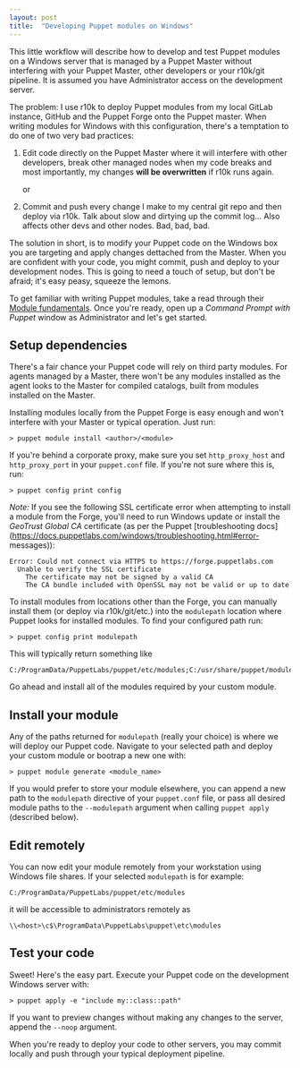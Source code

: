 ```yaml
---
layout: post
title:  "Developing Puppet modules on Windows"
---
```


This little workflow will describe how to develop and test Puppet modules on a Windows server that
is managed by a Puppet Master without interfering with your Puppet Master, other developers or your
r10k/git pipeline. It is assumed you have Administrator access on the development server.

The problem: I use r10k to deploy Puppet modules from my local GitLab instance, GitHub and the
Puppet Forge onto the Puppet master. When writing modules for Windows with this configuration,
there's a temptation to do one of two very bad practices:

1. Edit code directly on the Puppet Master where it will interfere with other developers, break
   other managed nodes when my code breaks and most importantly, my changes __will be overwritten__
   if r10k runs again.

   or

2. Commit and push every change I make to my central git repo and then deploy via r10k. Talk about
   slow and dirtying up the commit log... Also affects other devs and other nodes. Bad, bad, bad.

The solution in short, is to modify your Puppet code on the Windows box you are targeting and apply
changes dettached from the Master. When you are confident with your code, you might commit, push and
deploy to your development nodes. This is going to need a touch of setup, but don't be afraid; it's
easy peasy, squeeze the lemons.

To get familiar with writing Puppet modules, take a read through their [Module
fundamentals](https://docs.puppetlabs.com/puppet/latest/reference/modules_fundamentals.html). Once
you're ready, open up a *Command Prompt with Puppet* window as Administrator and let's get started.

## Setup dependencies

There's a fair chance your Puppet code will rely on third party modules. For agents managed by a
Master, there won't be any modules installed as the agent looks to the Master for compiled catalogs,
built from modules installed on the Master.

Installing modules locally from the Puppet Forge is easy enough and won't interfere with your Master
or typical operation. Just run:

	> puppet module install <author>/<module>

If you're behind a corporate proxy, make sure you set `http_proxy_host` and `http_proxy_port` in
your `puppet.conf` file. If you're not sure where this is, run:

	> puppet config print config

*Note:* If you see the following SSL certificate error when attempting to install a module from the
Forge, you'll need to run Windows update or install the *GeoTrust Global CA* certificate (as per the
Puppet [troubleshooting docs](https://docs.puppetlabs.com/windows/troubleshooting.html#error-
messages)):

	Error: Could not connect via HTTPS to https://forge.puppetlabs.com
	  Unable to verify the SSL certificate
	    The certificate may not be signed by a valid CA
	    The CA bundle included with OpenSSL may not be valid or up to date

To install modules from locations other than the Forge, you can manually install them (or deploy via
r10k/git/etc.) into the `modulepath` location where Puppet looks for installed modules. To find your
configured path run:

	> puppet config print modulepath

This will typically return something like

	C:/ProgramData/PuppetLabs/puppet/etc/modules;C:/usr/share/puppet/modules

Go ahead and install all of the modules required by your custom module.


## Install your module

Any of the paths returned for `modulepath` (really your choice) is where we will deploy our Puppet
code. Navigate to your selected path and deploy your custom module or bootrap a new one with:

	> puppet module generate <module_name>

If you would prefer to store your module elsewhere, you can append a new path to the `modulepath`
directive of your `puppet.conf` file, or pass all desired module paths to the `--modulepath`
argument when calling `puppet apply` (described below).


## Edit remotely

You can now edit your module remotely from your workstation using Windows file shares. If your
selected `modulepath` is for example:

	C:/ProgramData/PuppetLabs/puppet/etc/modules

it will be accessible to administrators remotely as

	\\<host>\c$\ProgramData\PuppetLabs\puppet\etc\modules


## Test your code

Sweet! Here's the easy part. Execute your Puppet code on the development Windows server with:

	> puppet apply -e "include my::class::path"

If you want to preview changes without making any changes to the server, append the `--noop`
argument.

When you're ready to deploy your code to other servers, you may commit locally and push through your
typical deployment pipeline.
